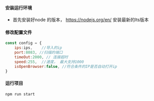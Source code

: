 #### 安装运行环境

- 首先安装好node 的版本， https://nodejs.org/en/   安装最新的lts版本

#### 修改配置文件

```javascript
const config = {
    ips:ips,    //导入的ip
    port:8083, //扫描的端口
    timeOut:2000, // 连接超时
    speed:255,  //速度， 最大支持1000
    isOpenBrowser:false, //符合条件的IP是否自动打开ip
}
```

#### 运行项目

```node
npm run start
```

